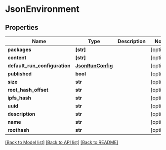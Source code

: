 # JsonEnvironment


## Properties
Name | Type | Description | Notes
------------ | ------------- | ------------- | -------------
**packages** | **[str]** |  | [optional] 
**content** | **[str]** |  | [optional] 
**default_run_configuration** | [**JsonRunConfig**](JsonRunConfig.md) |  | [optional] 
**published** | **bool** |  | [optional] 
**size** | **str** |  | [optional] 
**root_hash_offset** | **str** |  | [optional] 
**ipfs_hash** | **str** |  | [optional] 
**uuid** | **str** |  | [optional] 
**description** | **str** |  | [optional] 
**name** | **str** |  | [optional] 
**roothash** | **str** |  | [optional] 

[[Back to Model list]](../README.md#documentation-for-models) [[Back to API list]](../README.md#documentation-for-api-endpoints) [[Back to README]](../README.md)


